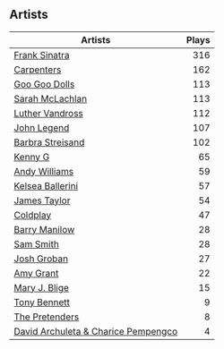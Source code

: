 ## Artists
Artists | Plays 
----- | -----: 
[Frank Sinatra](/artists/frank-sinatra-739) | 316
[Carpenters](/artists/carpenters-39303) | 162
[Goo Goo Dolls](/artists/goo-goo-dolls-12135) | 113
[Sarah McLachlan](/artists/sarah-mclachlan-89556) | 113
[Luther Vandross](/artists/luther-vandross-3402) | 112
[John Legend](/artists/john-legend-36643) | 107
[Barbra Streisand](/artists/barbra-streisand-31892) | 102
[Kenny G](/artists/kenny-g-7789) | 65
[Andy Williams](/artists/andy-williams-16425) | 59
[Kelsea Ballerini](/artists/kelsea-ballerini-30601760) | 57
[James Taylor](/artists/james-taylor-5709) | 54
[Coldplay](/artists/coldplay-1648) | 47
[Barry Manilow](/artists/barry-manilow-31897) | 28
[Sam Smith](/artists/sam-smith-423762) | 28
[Josh Groban](/artists/josh-groban-58260) | 27
[Amy Grant](/artists/amy-grant-3053) | 22
[Mary J. Blige](/artists/mary-j-blige-39258) | 15
[Tony Bennett](/artists/tony-bennett-2564) | 9
[The Pretenders](/artists/the-pretenders-680993) | 8
[David Archuleta & Charice Pempengco](/artists/david-archuleta-charice-pempengco-118303) | 4


